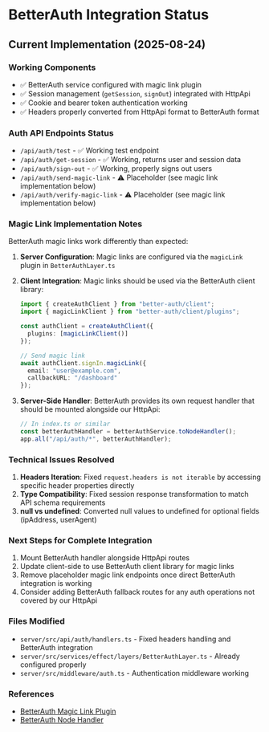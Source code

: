 # BetterAuth Integration Status

## Current Implementation (2025-08-24)

### Working Components
- ✅ BetterAuth service configured with magic link plugin
- ✅ Session management (`getSession`, `signOut`) integrated with HttpApi
- ✅ Cookie and bearer token authentication working
- ✅ Headers properly converted from HttpApi format to BetterAuth format

### Auth API Endpoints Status
- `/api/auth/test` - ✅ Working test endpoint
- `/api/auth/get-session` - ✅ Working, returns user and session data
- `/api/auth/sign-out` - ✅ Working, properly signs out users
- `/api/auth/send-magic-link` - ⚠️  Placeholder (see magic link implementation below)
- `/api/auth/verify-magic-link` - ⚠️  Placeholder (see magic link implementation below)

### Magic Link Implementation Notes

BetterAuth magic links work differently than expected:

1. **Server Configuration**: Magic links are configured via the `magicLink` plugin in `BetterAuthLayer.ts`
2. **Client Integration**: Magic links should be used via the BetterAuth client library:
   ```typescript
   import { createAuthClient } from "better-auth/client";
   import { magicLinkClient } from "better-auth/client/plugins";
   
   const authClient = createAuthClient({
     plugins: [magicLinkClient()]
   });
   
   // Send magic link
   await authClient.signIn.magicLink({
     email: "user@example.com",
     callbackURL: "/dashboard"
   });
   ```

3. **Server-Side Handler**: BetterAuth provides its own request handler that should be mounted alongside our HttpApi:
   ```typescript
   // In index.ts or similar
   const betterAuthHandler = betterAuthService.toNodeHandler();
   app.all("/api/auth/*", betterAuthHandler);
   ```

### Technical Issues Resolved
1. **Headers Iteration**: Fixed `request.headers is not iterable` by accessing specific header properties directly
2. **Type Compatibility**: Fixed session response transformation to match API schema requirements
3. **null vs undefined**: Converted null values to undefined for optional fields (ipAddress, userAgent)

### Next Steps for Complete Integration
1. Mount BetterAuth handler alongside HttpApi routes
2. Update client-side to use BetterAuth client library for magic links
3. Remove placeholder magic link endpoints once direct BetterAuth integration is working
4. Consider adding BetterAuth fallback routes for any auth operations not covered by our HttpApi

### Files Modified
- `server/src/api/auth/handlers.ts` - Fixed headers handling and BetterAuth integration
- `server/src/services/effect/layers/BetterAuthLayer.ts` - Already configured properly
- `server/src/middleware/auth.ts` - Authentication middleware working

### References
- [BetterAuth Magic Link Plugin](https://www.better-auth.com/docs/plugins/magic-link)
- [BetterAuth Node Handler](https://www.better-auth.com/docs/installation/nodejs)